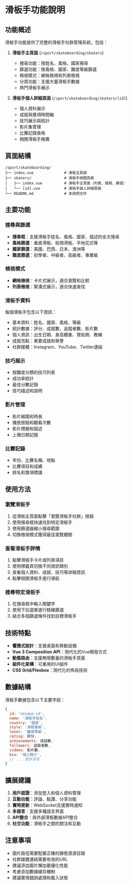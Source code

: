 # 滑板手功能說明

## 功能概述

滑板手功能提供了完整的滑板手社群管理系統，包括：

1. **滑板手主頁面** (`/sport/skateboarding/skaters`)
   - 搜尋功能：按姓名、風格、國家搜尋
   - 篩選功能：按風格、國家、難度等級篩選
   - 檢視模式：網格檢視和列表檢視
   - 分頁功能：支援大量滑板手數據
   - 熱門滑板手展示

2. **滑板手個人詳細頁面** (`/sport/skateboarding/skaters/[id]`)
   - 個人資料展示
   - 成就與獎項時間軸
   - 技巧展示與統計
   - 影片集管理
   - 比賽記錄表格
   - 相關滑板手推薦

## 頁面結構

```
/sport/skateboarding/
├── index.vue              # 滑板主頁面
├── skaters/               # 滑板手相關頁面
│   ├── index.vue          # 滑板手主頁面（列表、搜尋、篩選）
│   └── [id].vue           # 滑板手個人詳細頁面
└── README.md              # 本說明文件
```

## 主要功能

### 搜尋與篩選
- **搜尋框**：支援滑板手姓名、風格、國家、描述的全文搜尋
- **風格篩選**：垂直滑板、街頭滑板、平地花式等
- **國家篩選**：美國、巴西、日本、澳洲等
- **難度篩選**：初學者、中級者、高級者、專業級

### 檢視模式
- **網格檢視**：卡片式展示，適合瀏覽和比較
- **列表檢視**：緊湊式展示，適合快速查找

### 滑板手資料
每個滑板手包含以下資訊：
- 基本資料：姓名、國家、風格、等級
- 統計數據：評分、成就數、追蹤者數、影片數
- 個人資訊：出生日期、身高體重、贊助商、教練
- 成就亮點：重要成就和榮譽
- 社群媒體：Instagram、YouTube、Twitter連結

### 技巧展示
- 按難度分類的技巧列表
- 成功率統計
- 最佳分數記錄
- 技巧描述和說明

### 影片管理
- 影片縮圖和時長
- 播放按鈕和觀看次數
- 影片標題和描述
- 上傳日期記錄

### 比賽記錄
- 年份、比賽名稱、地點
- 比賽項目和成績
- 排名和獎項標識

## 使用方法

### 瀏覽滑板手
1. 從滑板主頁面點擊「瀏覽滑板手社群」按鈕
2. 使用搜尋框快速找到特定滑板手
3. 使用篩選器縮小搜尋範圍
4. 切換檢視模式獲得最佳瀏覽體驗

### 查看滑板手詳情
1. 點擊滑板手卡片或列表項目
2. 使用標籤頁切換不同資訊類別
3. 查看個人資料、成就、技巧等詳細資訊
4. 點擊相關滑板手進行導航

### 搜尋特定滑板手
1. 在搜尋框中輸入關鍵字
2. 使用下拉選單進行精確篩選
3. 結合多個篩選條件找到目標滑板手

## 技術特點

- **響應式設計**：支援桌面和移動設備
- **Vue 3 Composition API**：現代化的Vue開發方式
- **動態路由**：支援無限數量的滑板手頁面
- **組件化架構**：可重用的UI組件
- **CSS Grid/Flexbox**：現代化的佈局技術

## 數據結構

滑板手數據包含以下主要字段：
```javascript
{
  id: 'unique-id',
  name: '滑板手姓名',
  country: '國家',
  style: '滑板風格',
  level: '難度等級',
  rating: 評分,
  achievements: 成就數,
  followers: 追蹤者數,
  videos: 影片數,
  bio: '個人簡介',
  // ... 更多字段
}
```

## 擴展建議

1. **用戶認證**：添加登入和個人資料管理
2. **互動功能**：評論、點讚、分享功能
3. **實時更新**：WebSocket支援實時通知
4. **多語言**：支援多種語言界面
5. **API整合**：與外部滑板數據API整合
6. **社交功能**：滑板手之間的關注和互動

## 注意事項

- 圖片路徑需要配置正確的靜態資源目錄
- 社群媒體連結需要有效的URL
- 建議添加圖片懶加載優化性能
- 考慮添加數據緩存機制
- 建議實現錯誤處理和載入狀態
